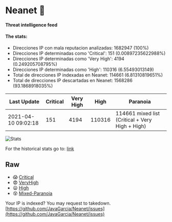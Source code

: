 # Neanet :hocho:
#### Threat intelligence feed
#### The stats:

- Direcciones IP con mala reputacion analizadas: 1682947 (100%)
- Direcciones IP determinadas como 'Critical':  151 (0.00897235622988%)
- Direcciones IP determinadas como 'Very High':  4194 (0.249205708795%)
- Direcciones IP determinadas como 'High':  110316 (6.55493013149)
- Total de direcciones IP indexadas en Neanet:  114661 (6.81310819651%)
- Total de direcciones IP descartadas en Neanet:  1568286 (93.1868918035%)

| Last Update | Critical | Very High | High | Paranoia |
| --- | --- | --- | --- | --- |
| 2021-04-10 09:02:18 | 151 | 4194 | 110316 | 114661 mixed list (Critical + Very High + High)|

![Stats](https://docs.google.com/spreadsheets/d/e/2PACX-1vSnaNMIXVabIpDJjufMlzH7poXnshF3mgd8Is1g9ytUEzVsP5my4Trn8f-xkoLLQ38xpL3HtmUexLo6/pubchart?oid=501124687&format=image)

For the historical stats go to: [link](/stats.csv)
## Raw
- :scream: [Critical](https://raw.githubusercontent.com/JavaGarcia/Neanet/master/blacklists/neanet_critical.txt)
- :fearful: [VeryHigh](https://raw.githubusercontent.com/JavaGarcia/Neanet/master/blacklists/neanet_veryHigh.txtt)
- :frowning: [High](https://raw.githubusercontent.com/JavaGarcia/Neanet/master/blacklists/neanet_high.txt)
- :dizzy_face: [Mixed-Paranoia](https://raw.githubusercontent.com/JavaGarcia/Neanet/master/blacklists/neanet_all.txt)


Your IP is indexed? You may request to takedown. [https://github.com/JavaGarcia/Neanet/issues](https://github.com/JavaGarcia/Neanet/issues)















































































































































































































































































































































































































































































































































































































































































































































































































































































































































































































































































































































































































































































































































































































































































































































































































































































































































































































































































































































































































































































































































































































































































































































































































































































































































































































































































































































































































































































































































































































































































































































































































































































































































































































































































































































































































































































































































































































































































































































































































































































































































































































































































































































































































































































































































































































































































































































































































































































































































































































































































































































































































































































































































































































































































































































































































































































































